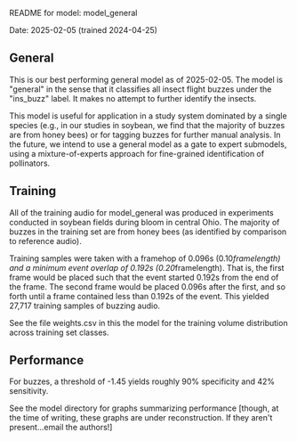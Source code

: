 README for model: model_general

Date: 2025-02-05 (trained 2024-04-25)

## General
This is our best performing general model as of 2025-02-05. The model is "general" in the sense that it classifies all insect flight buzzes under the "ins_buzz" label. It makes no attempt to further identify the insects.

This model is useful for application in a study system dominated by a single species (e.g., in our studies in soybean, we find that the majority of buzzes are from honey bees) or for tagging buzzes for further manual analysis. In the future, we intend to use a general model as a gate to expert submodels, using a mixture-of-experts approach for fine-grained identification of pollinators.

## Training
All of the training audio for model_general was produced in experiments conducted in soybean fields during bloom in central Ohio. The majority of buzzes in the training set are from honey bees (as identified by comparison to reference audio).

Training samples were taken with a framehop of 0.096s (0.10*framelength) and a minimum event overlap of 0.192s (0.20*framelength). That is, the first frame would be placed such that the event started 0.192s from the end of the frame. The second frame would be placed 0.096s after the first, and so forth until a frame contained less than 0.192s of the event. This yielded 27,717 training samples of buzzing audio.

See the file weights.csv in this the model for the training volume distribution across training set classes.


## Performance
For buzzes, a threshold of -1.45 yields roughly 90% specificity and 42% sensitivity.

See the model directory for graphs summarizing performance \[though, at the time of writing, these graphs are under reconstruction. If they aren't present...email the authors!\]
